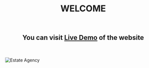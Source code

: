 <p align="center">
<h1 align="center"><strong>WELCOME</strong></h1><br>

<h2 align="center">You can visit <a align="center" href="https://baraa-201.github.io/DeliciousesWebsite/" target="_blank">Live Demo</a> of the website</h2>
  
<br></br>
  <img alt="Estate Agency" src="https://firebasestorage.googleapis.com/v0/b/myportfoilo-1108f.appspot.com/o/Delicious.jpg?alt=media&token=5d2d70c3-69e3-4016-8aa7-9acc08c456c8">
</p>
